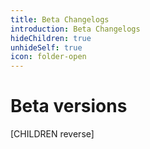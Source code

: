 ```yaml
---
title: Beta Changelogs
introduction: Beta Changelogs
hideChildren: true
unhideSelf: true
icon: folder-open
---
```


# Beta versions

[CHILDREN reverse]
